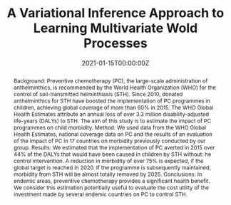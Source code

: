 ---
title: "A Variational Inference Approach to Learning Multivariate Wold Processes"
authors:
- Jalal Etesami
- admin
- Matthias Grossglauser
- Negar Kiyavash
- Patrick Thiran
author_notes:
- "Equal contribution"
- "Equal contribution"
-
-
-
date: "2021-01-15T00:00:00Z"
doi: ""

# Schedule page publish date (NOT publication's date).
publishDate: "2021-01-15T00:00:00Z"

# Publication type.
# Legend: 0 = Uncategorized; 1 = Conference paper; 2 = Journal article;
# 3 = Preprint / Working Paper; 4 = Report; 5 = Book; 6 = Book section;
# 7 = Thesis; 8 = Patent
publication_types: ["1"]

# Publication name and optional abbreviated publication name.
publication: "Proceedings of the 24th International Conference on Artificial Intelligence and Statistics (AISTATS)"
publication_short: ""

abstract: >
    Background:
    Preventive chemotherapy (PC), the large-scale administration of anthelminthics, is recommended by the World Health Organization (WHO) for the control of soil-transmitted helminthiasis (STH). Since 2010, donated anthelminthics for STH have boosted the implementation of PC programmes in children, achieving global coverage of more than 60% in 2015. The WHO Global Health Estimates attribute an annual loss of over 3.3 million disability-adjusted life-years (DALYs) to STH. The aim of this study is to estimate the impact of PC programmes on child morbidity. 
    Method:
    We used data from the WHO Global Health Estimates, national coverage data on PC and the results of an evaluation of the impact of PC in 17 countries on morbidity previously conducted by our group. 
    Results:
    We estimated that the implementation of PC averted in 2015 over 44% of the DALYs that would have been caused in children by STH without: he control intervention. A reduction in morbidity of over 75% is expected, if the global target is reached in 2020. If the programme is subsequently maintained, morbidity from STH will be almost totally removed by 2025. 
    Conclusions:
    In endemic areas, preventive chemotherapy provides a significant health benefit. We consider this estimation potentially useful to evaluate the cost utility of the investment made by several endemic countries on PC to control STH.

# Summary. An optional shortened abstract.
summary:

tags: 
featured: false

links:
url_pdf: http://proceedings.mlr.press/v130/etesami21a/etesami21a.pdf
url_code: https://github.com/trouleau/var-wold

# Featured image
# To use, add an image named `featured.jpg/png` to your page's folder. 
image:

# Associated Projects (optional).
#   Associate this publication with one or more of your projects.
#   Simply enter your project's folder or file name without extension.
#   E.g. `internal-project` references `content/project/internal-project/index.md`.
#   Otherwise, set `projects: []`.
projects: []

# Slides (optional).
#   Associate this publication with Markdown slides.
#   Simply enter your slide deck's filename without extension.
#   E.g. `slides: "example"` references `content/slides/example/index.md`.
#   Otherwise, set `slides: ""`.
slides: ""
---